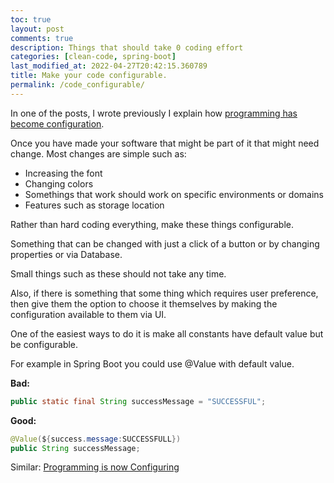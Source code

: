 ```yaml
---
toc: true
layout: post
comments: true
description: Things that should take 0 coding effort
categories: [clean-code, spring-boot]
last_modified_at: 2022-04-27T20:42:15.360789
title: Make your code configurable.
permalink: /code_configurable/
---
```


In one of the posts, I wrote previously I explain how [programming has become configuration](/config/).

Once you have made your software that might be part of it that might need change. Most changes are simple such as:
- Increasing the font
- Changing colors
- Somethings that work should work on specific environments or domains
- Features such as storage location

Rather than hard coding everything, make these things configurable.

Something that can be changed with just a click of a button or by changing properties or via Database.

Small things such as these should not take any time.

Also, if there is something that some thing which requires user preference, then give them the option to choose it themselves by making the configuration available to them via UI.

One of the easiest ways to do it is make all constants have default value but be configurable.

For example in Spring Boot you could use @Value with default value.

**Bad:**

```java
public static final String successMessage = "SUCCESSFUL";
```

**Good:**

```java
@Value(${success.message:SUCCESSFULL})
public String successMessage;
```

Similar: [Programming is now Configuring](/config/)
